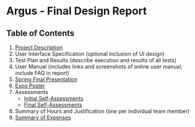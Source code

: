 # Argus - Final Design Report

## Table of Contents
1. [Project Description](../deliverables/project-description.md)
2. User Interface Specification (optional inclusion of UI design)
3. Test Plan and Results (describe execution and results of all tests)
4. User Manual (includes links and screenshots of online user manual; include FAQ in report)
5. [Spring Final Presentation](../deliverables/final-presentation.pdf)
6. [Expo Poster](../deliverables/expo-poster.pdf)
7. Assessments
   * [Initial Self-Assessments](../deliverables/initial-self-assessments/)
   * [Final Self-Assessments](../deliverables/final-self-assessments/)
8. Summary of Hours and Justification (one per individual team member)
9. [Summary of Expenses](../deliverables/budget.md)